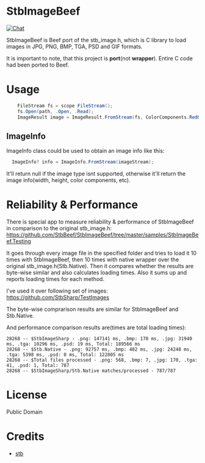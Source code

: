 # StbImageBeef
[![Chat](https://img.shields.io/discord/628186029488340992.svg)](https://discord.gg/ZeHxhCY)

StbImageBeef is Beef port of the stb_image.h, which is C library to load images in JPG, PNG, BMP, TGA, PSD and GIF formats.

It is important to note, that this project is **port**(not **wrapper**). Entire C code had been ported to Beef.

# Usage
```c#
    FileStream fs = scope FileStream();
    fs.Open(path, .Open, .Read);
    ImageResult image = ImageResult.FromStream(fs, ColorComponents.RedGreenBlueAlpha);
```

## ImageInfo
ImageInfo class could be used to obtain an image info like this:
```c#
  ImageInfo? info = ImageInfo.FromStream(imageStream);
```
It'll return null if the image type isnt supported, otherwise it'll return the image info(width, height, color components, etc).

# Reliability & Performance
There is special app to measure reliability & performance of StbImageBeef in comparison to the original stb_image.h: https://github.com/StbBeef/StbImageBeef/tree/master/samples/StbImageBeef.Testing

It goes through every image file in the specified folder and tries to load it 10 times with StbImageBeef, then 10 times with native wrapper over the original stb_image.h(Stb.Native). Then it compares whether the results are byte-wise similar and also calculates loading times. Also it sums up and reports loading times for each method.

I've used it over following set of images: https://github.com/StbSharp/TestImages

The byte-wise comprarison results are similar for StbImageBeef and Stb.Native.

And performance comparison results are(times are total loading times):
```
28268 -- $StbImageSharp - .png: 147141 ms, .bmp: 170 ms, .jpg: 31940 ms, .tga: 10296 ms, .psd: 19 ms, Total: 189566 ms
28268 -- $Stb.Native - .png: 92757 ms, .bmp: 402 ms, .jpg: 24248 ms, .tga: 5398 ms, .psd: 0 ms, Total: 122805 ms
28268 -- $Total files processed - .png: 568, .bmp: 7, .jpg: 170, .tga: 41, .psd: 1, Total: 787
28268 -- $StbImageSharp/Stb.Native matches/processed - 787/787
```

# License
Public Domain

# Credits
* [stb](https://github.com/nothings/stb)
